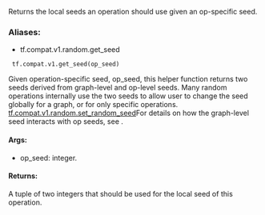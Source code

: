 Returns the local seeds an operation should use given an op-specific seed.
### Aliases:
- tf.compat.v1.random.get_seed

```
 tf.compat.v1.get_seed(op_seed)
```
Given operation-specific seed, op_seed, this helper function returns two seeds derived from graph-level and op-level seeds. Many random operations internally use the two seeds to allow user to change the seed globally for a graph, or for only specific operations.
[tf.compat.v1.random.set_random_seed](https://tensorflow.google.cn/api_docs/python/tf/compat/v1/set_random_seed)For details on how the graph-level seed interacts with op seeds, see .

#### Args:
- op_seed: integer.
#### Returns:
A tuple of two integers that should be used for the local seed of this operation.
